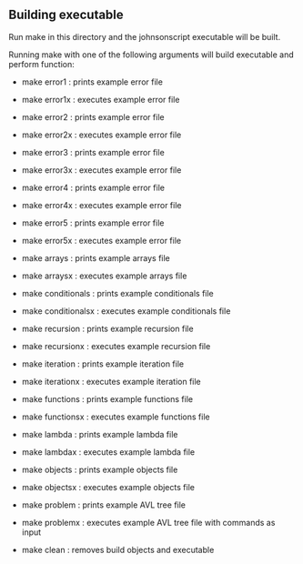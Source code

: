 ## Building executable

Run make in this directory and the johnsonscript executable will be built.

Running make with one of the following arguments will build executable and perform function:
- make error1        : prints example error file
- make error1x       : executes example error file

- make error2        : prints example error file
- make error2x       : executes example error file

- make error3        : prints example error file
- make error3x       : executes example error file

- make error4        : prints example error file
- make error4x       : executes example error file

- make error5        : prints example error file
- make error5x       : executes example error file

- make arrays        : prints example arrays file
- make arraysx       : executes example arrays file

- make conditionals  : prints example conditionals file
- make conditionalsx : executes example conditionals file

- make recursion     : prints example recursion file
- make recursionx    : executes example recursion file

- make iteration     : prints example iteration file
- make iterationx    : executes example iteration file

- make functions     : prints example functions file
- make functionsx    : executes example functions file

- make lambda        : prints example lambda file
- make lambdax       : executes example lambda file

- make objects       : prints example objects file
- make objectsx      : executes example objects file

- make problem       : prints example AVL tree file
- make problemx      : executes example AVL tree file with commands as input

- make clean         : removes build objects and executable

